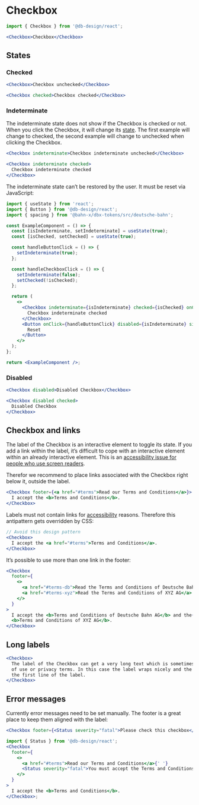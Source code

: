 # Checkbox

```js
import { Checkbox } from '@db-design/react';
```

```jsx
<Checkbox>Checkbox</Checkbox>
```

## States

### Checked

```jsx
<Checkbox>Checkbox unchecked</Checkbox>
```

```jsx
<Checkbox checked>Checkbox checked</Checkbox>
```

### Indeterminate

The indeterminate state does not show if the Checkbox is checked or not. When you click the Checkbox, it will change its [state](#states). The first example will change to checked, the second example will change to unchecked when clicking the Checkbox.

```jsx
<Checkbox indeterminate>Checkbox indeterminate unchecked</Checkbox>
```

```jsx
<Checkbox indeterminate checked>
  Checkbox indeterminate checked
</Checkbox>
```

The indeterminate state can’t be restored by the user. It must be reset via JavaScript:

```jsx
import { useState } from 'react';
import { Button } from '@db-design/react';
import { spacing } from '@bahn-x/dbx-tokens/src/deutsche-bahn';

const ExampleComponent = () => {
  const [isIndeterminate, setIndeterminate] = useState(true);
  const [isChecked, setChecked] = useState(true);

  const handleButtonClick = () => {
    setIndeterminate(true);
  };

  const handleCheckboxClick = () => {
    setIndeterminate(false);
    setChecked(!isChecked);
  };

  return (
    <>
      <Checkbox indeterminate={isIndeterminate} checked={isChecked} onClick={handleCheckboxClick}>
        Checkbox indeterminate checked
      </Checkbox>
      <Button onClick={handleButtonClick} disabled={isIndeterminate} size="m">
        Reset
      </Button>
    </>
  );
};

return <ExampleComponent />;
```

### Disabled

```jsx
<Checkbox disabled>Disabled Checkbox</Checkbox>
```

```jsx
<Checkbox disabled checked>
  Disabled Checkbox
</Checkbox>
```

## Checkbox and links

The label of the Checkbox is an interactive element to toggle its state. If you add a link within the label,
it’s difficult to cope with an interactive element within an already interactive element. This is an [accessibility issue
for people who use screen readers](https://developer.mozilla.org/en-US/docs/Web/HTML/Element/label#Accessibility_concerns).

Therefor we recommend to place links associated with the Checkbox right below it, outside the label.

```jsx
<Checkbox footer={<a href="#terms">Read our Terms and Conditions</a>}>
  I accept the <b>Terms and Conditions</b>.
</Checkbox>
```

Labels must not contain links for [accessibility](https://dpp.bahn-x.de/foundation/accessibility/screen-reader) reasons. Therefore this antipattern gets overridden by CSS:

```jsx
// Avoid this design pattern
<Checkbox>
  I accept the <a href="#terms">Terms and Conditions</a>.
</Checkbox>
```

It’s possible to use more than one link in the footer:

```jsx
<Checkbox
  footer={
    <>
      <a href="#terms-db">Read the Terms and Conditions of Deutsche Bahn AG</a>{' '}
      <a href="#terms-xyz">Read the Terms and Conditions of XYZ AG</a>
    </>
  }
>
  I accept the <b>Terms and Conditions of Deutsche Bahn AG</b> and the{' '}
  <b>Terms and Conditions of XYZ AG</b>.
</Checkbox>
```

## Long labels

```jsx
<Checkbox>
  The label of the Checkbox can get a very long text which is sometimes needed for accepting terms
  of use or privacy terms. In this case the label wraps nicely and the checkbox stays aligned with
  the first line of the label.
</Checkbox>
```

## Error messages

Currently error messages need to be set manually. The footer is a great place to keep them aligned
with the label:

```jsx
<Checkbox footer={<Status severity="fatal">Please check this checkbox</Status>}>Check me</Checkbox>
```

```jsx
import { Status } from '@db-design/react';
<Checkbox
  footer={
    <>
      <a href="#terms">Read our Terms and Conditions</a>{' '}
      <Status severity="fatal">You must accept the Terms and Conditions</Status>
    </>
  }
>
  I accept the <b>Terms and Conditions</b>.
</Checkbox>;
```
